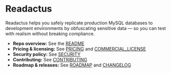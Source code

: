 # Readactus

Readactus helps you safely replicate production MySQL databases to development environments by obfuscating sensitive data — so you can test with realism without breaking compliance.

- **Repo overview:** See the [README](README.md)
- **Pricing & licensing:** See [PRICING](PRICING.md) and [COMMERCIAL_LICENSE](COMMERCIAL_LICENSE.md)
- **Security policy:** See [SECURITY](SECURITY.md)
- **Contributing:** See [CONTRIBUTING](CONTRIBUTING.md)
- **Roadmap & releases:** See [ROADMAP](ROADMAP.md) and [CHANGELOG](CHANGELOG.md)
